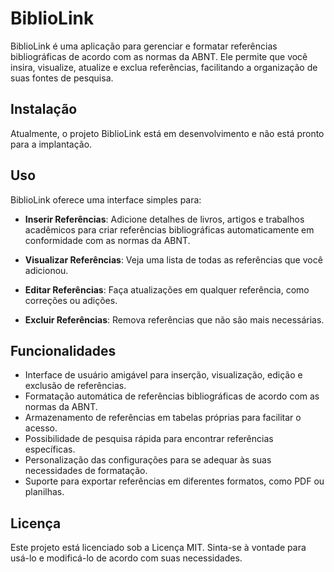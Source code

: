 # BiblioLink

BiblioLink é uma aplicação para gerenciar e formatar referências bibliográficas de acordo com as normas da ABNT. Ele permite que você insira, visualize, atualize e exclua referências, facilitando a organização de suas fontes de pesquisa.

## Instalação

Atualmente, o projeto BiblioLink está em desenvolvimento e não está pronto para a implantação.

## Uso

BiblioLink oferece uma interface simples para:

- **Inserir Referências**: Adicione detalhes de livros, artigos e trabalhos acadêmicos para criar referências bibliográficas automaticamente em conformidade com as normas da ABNT.

- **Visualizar Referências**: Veja uma lista de todas as referências que você adicionou.

- **Editar Referências**: Faça atualizações em qualquer referência, como correções ou adições.

- **Excluir Referências**: Remova referências que não são mais necessárias.

## Funcionalidades

- Interface de usuário amigável para inserção, visualização, edição e exclusão de referências.
- Formatação automática de referências bibliográficas de acordo com as normas da ABNT.
- Armazenamento de referências em tabelas próprias para facilitar o acesso.
- Possibilidade de pesquisa rápida para encontrar referências específicas.
- Personalização das configurações para se adequar às suas necessidades de formatação.
- Suporte para exportar referências em diferentes formatos, como PDF ou planilhas.

## Licença

Este projeto está licenciado sob a Licença MIT. Sinta-se à vontade para usá-lo e modificá-lo de acordo com suas necessidades.
